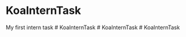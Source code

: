# KoaInternTask
 My first intern task
#   K o a I n t e r n T a s k  
 #   K o a I n t e r n T a s k  
 #   K o a I n t e r n T a s k  
 